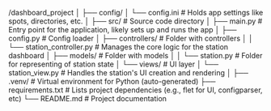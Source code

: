 /dashboard_project
│
├── config/
│   └── config.ini           # Holds app settings like spots, directories, etc.
│
├── src/                      # Source code directory
│   ├── main.py               # Entry point for the application, likely sets up and runs the app
│   ├── config.py             # Config loader
│   ├── controllers/          # Folder with controllers
│   │   └── station_controller.py  # Manages the core logic for the station dashboard
│   ├── models/               # Folder with models
│   │   └── station.py        # Folder for representing of station state
│   └── views/                # UI layer
│       └── station_view.py   # Handles the station's UI creation and rendering
│
├── .venv/                    # Virtual environment for Python (auto-generated)
├── requirements.txt          # Lists project dependencies (e.g., flet for UI, configparser, etc)
└── README.md                 # Project documentation

